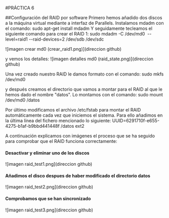 #PRÁCTICA 6

##Configuración del RAID por software
Primero hemos añadido dos discos a la máquina virtual mediante a interfaz de Parallels.
Instalamos mdadm con el comando:
sudo apt-get install mdadm
Y seguidamente tecleamos el siguiente comando para crear el RAID 1:
sudo mdadm -C /dev/md0  --level=raid1 --raid-devices=2 /dev/sdb /dev/sdc

![imagen crear md0 (crear_raid1.png)](direccion github)

y vemos los detalles:
![imagen detalles md0 (raid_state.png)](direccion github)

Una vez creado nuestro RAID le damos formato con el comando:
sudo mkfs /dev/md0

y después creamos el directorio que vamos a montar para el RAID al que le hemos dado el nombre "datos". Lo montamos con el comando:
sudo mount /dev/md0 /datos

Por último modificamos el archivo /etc/fstab para montar el RAID automáticamente cada vez que iniciemos el sistema. Para ello añadimos en la última línea del fichero mencionado lo siguiente:
UUID=6291710f-e655-4275-b1af-b9bbd441448f /datos ext2

A continuación explicamos con imágenes el proceso que se ha seguido para comprobar que el RAID funciona correctamente:

#### Desactivar y eliminar uno de los discos
![imagen raid_test1.png](direccion github)

#### Añadimos el disco despues de haber modificado el directorio datos
![imagen raid_test2.png](direccion github)

#### Comprobamos que se han sincronizado
![imagen raid_test3.png](direccion github)

